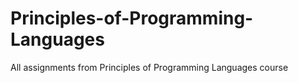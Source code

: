 # Principles-of-Programming-Languages
All assignments from Principles of Programming Languages course
